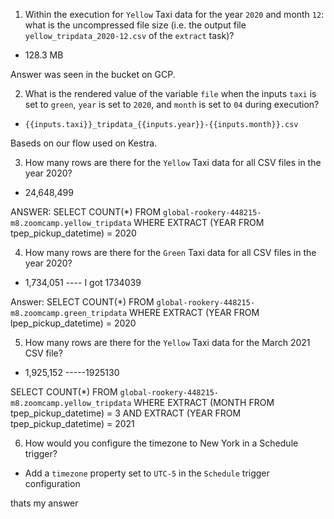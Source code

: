 1) Within the execution for `Yellow` Taxi data for the year `2020` and month `12`: what is the uncompressed file size (i.e. the output file `yellow_tripdata_2020-12.csv` of the `extract` task)?
- 128.3 MB

Answer was seen in the bucket on GCP.

2) What is the rendered value of the variable `file` when the inputs `taxi` is set to `green`, `year` is set to `2020`, and `month` is set to `04` during execution?
- `{{inputs.taxi}}_tripdata_{{inputs.year}}-{{inputs.month}}.csv` 

Baseds on our flow used on Kestra.

3) How many rows are there for the `Yellow` Taxi data for all CSV files in the year 2020?

- 24,648,499

ANSWER: SELECT COUNT(*) FROM `global-rookery-448215-m8.zoomcamp.yellow_tripdata` WHERE EXTRACT (YEAR FROM tpep_pickup_datetime) = 2020

4) How many rows are there for the `Green` Taxi data for all CSV files in the year 2020?

- 1,734,051 ---- I got 1734039

Answer: SELECT COUNT(*) FROM `global-rookery-448215-m8.zoomcamp.green_tripdata` WHERE EXTRACT (YEAR FROM lpep_pickup_datetime) = 2020 

5) How many rows are there for the `Yellow` Taxi data for the March 2021 CSV file?

- 1,925,152 -----1925130

SELECT COUNT(*) FROM `global-rookery-448215-m8.zoomcamp.yellow_tripdata` WHERE EXTRACT (MONTH FROM tpep_pickup_datetime) = 3 AND EXTRACT (YEAR FROM tpep_pickup_datetime) = 2021


6) How would you configure the timezone to New York in a Schedule trigger?

- Add a `timezone` property set to `UTC-5` in the `Schedule` trigger configuration

thats my answer
